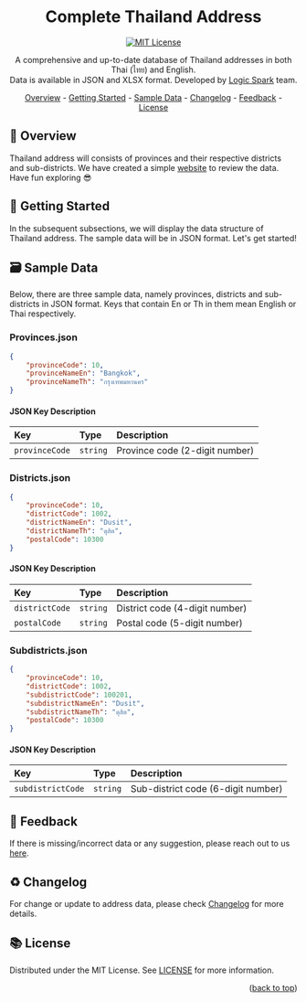 <div align="center">
	<h1> Complete Thailand Address </h1>

[![MIT License](https://img.shields.io/badge/License-MIT-green.svg)](https://github.com/logicspark/thailand-address-picker-core/blob/main/LICENSE)

<p align=center> 
	A comprehensive and up-to-date database of Thailand addresses in both Thai (ไทย) and English. <br>
	Data is available in JSON and XLSX format. Developed by <a href="https://www.logicspark.com">Logic Spark</a> team.
</p>

<a id="readme-top"></a>

</div>

<div align="center">
  <a href="#open_book-overview">Overview</a> - 
  <a href="#rocket-getting-started">Getting Started</a> - 
  <a href="#card_file_box-sample-data">Sample Data</a> -
  <a href="#recycle-changelog">Changelog</a> -
  <a href="#speech_balloon-feedback">Feedback</a> -
  <a href="#books-license">License</a>
</div>


## :open_book: Overview
Thailand address will consists of provinces and their respective districts and sub-districts. We have created a simple [website](https://ctd.logicspark.com) to review the data. Have fun exploring :sunglasses:


## :rocket: Getting Started
In the subsequent subsections, we will display the data structure of Thailand address. The sample data will be in JSON format. Let's get started!


## :card_file_box: Sample Data
Below, there are three sample data, namely provinces, districts and sub-districts in JSON format. Keys that contain En or Th in them mean English or Thai respectively.

### Provinces.json

```json
{
	"provinceCode": 10,
	"provinceNameEn": "Bangkok",
	"provinceNameTh": "กรุงเทพมหานคร"
}
```

#### JSON Key Description

| Key | Type     | Description                       |
| :-------- | :------- | :-------------------------------- |
| `provinceCode`      | `string` | Province code (2-digit number) |


### Districts.json

```json
{
	"provinceCode": 10,
	"districtCode": 1002,
	"districtNameEn": "Dusit",
	"districtNameTh": "ดุสิต",
	"postalCode": 10300
}
```
#### JSON Key Description
| Key | Type     | Description                       |
| :-------- | :------- | :-------------------------------- |
| `districtCode`      | `string` | District code (4-digit number) |
| `postalCode`      | `string` | Postal code (5-digit number) |


### Subdistricts.json

```json
{
	"provinceCode": 10,
	"districtCode": 1002,
	"subdistrictCode": 100201,
	"subdistrictNameEn": "Dusit",
	"subdistrictNameTh": "ดุสิต",
	"postalCode": 10300
}
```
#### JSON Key Description
| Key | Type     | Description                       |
| :-------- | :------- | :-------------------------------- |
| `subdistrictCode`      | `string` | Sub-district code (6-digit number) |
    

## :speech_balloon: Feedback
If there is missing/incorrect data or any suggestion, please reach out to us [here](https://github.com/logicspark/complete-thailand-address/issues/new).


## :recycle: Changelog
For change or update to address data, please check [Changelog](https://github.com/logicspark/complete-thailand-address/blob/main/CHANGELOG.md) for more details.


## :books: License

Distributed under the MIT License. See [LICENSE](https://github.com/logicspark/complete-thailand-address/blob/main/LICENSE) for more information.
  
<p align="right">(<a href="#readme-top">back to top</a>)</p>

